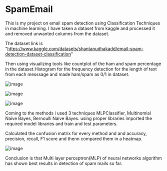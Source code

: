 # SpamEmail

This is my project on email spam detection using Classification Techniques in machine learning. I have taken a dataset from kaggle and processed it and removed unwanted columns from the dataset. 

The dataset link is "https://www.kaggle.com/datasets/shantanudhakadd/email-spam-detection-dataset-classification"

Then using visualizing tools like countplot of the ham and spam percentage in the dataset.Histogram for the frequency detection for the length of text from each messsage and made ham/spam as 0/1 in dataset.

![image](https://github.com/Lkoushik29/SpamEmail/assets/91585444/f4b395a3-993f-41d7-958d-c3589ad4acc4)

![image](https://github.com/Lkoushik29/SpamEmail/assets/91585444/ffb37ac1-caa7-4373-a764-95df19b43ac1)

![image](https://github.com/Lkoushik29/SpamEmail/assets/91585444/562f8219-c188-431b-8c76-66db89914a0d)


Coming to the methods i used 3 techniques MLPClassifier, Multinomial Naive Bayes,  Bernoulli Naive Bayes. using proper libraries imported the required model libraries and train and test parameters.


Calculated the confusion matrix for every method and and accuracy, precision, recall, F1 score and thenn compared them in a heatmap.

![image](https://github.com/Lkoushik29/SpamEmail/assets/91585444/b69eebe4-de29-4071-aa6a-e18e380d0c34)


Conclusion is that Multi layer perceptron(MLP) of neural networks algorithm has shown best results in detection of spam mails so far.
